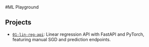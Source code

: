 #ML Playground



## Projects

- [`01-lin-reg-api`](./01-lin-reg-api): Linear regression API with FastAPI and PyTorch, featuring manual SGD and prediction endpoints.
